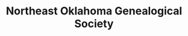 ---
layout: repo
title: "Northeast Oklahoma Genealogical Society"
id: 24720
permalink: repos/24720/
---